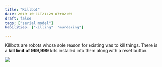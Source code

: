 ```yaml
---
title: "Killbot"
date: 2019-10-21T21:29:07+02:00
draft: false
tags: ["serial model"]
habilities: ["killing", "murdering"]

---
```


Killbots are robots whose sole reason for existing was to kill things. There is a **kill limit of 999,999** kills installed into them along with a reset button.

![](/images/Killbotds.jpg)